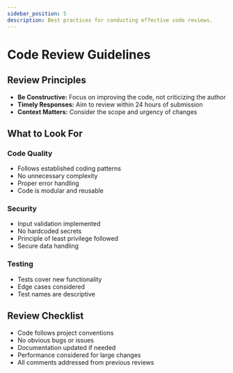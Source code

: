 ```yaml
---
sidebar_position: 5
description: Best practices for conducting effective code reviews.
---
```


# Code Review Guidelines

## Review Principles
- **Be Constructive:** Focus on improving the code, not criticizing the author
- **Timely Responses:** Aim to review within 24 hours of submission
- **Context Matters:** Consider the scope and urgency of changes

## What to Look For
### Code Quality
-  Follows established coding patterns
-  No unnecessary complexity
-  Proper error handling
-  Code is modular and reusable

### Security
-  Input validation implemented
-  No hardcoded secrets
-  Principle of least privilege followed
-  Secure data handling

### Testing
-  Tests cover new functionality
-  Edge cases considered
-  Test names are descriptive

## Review Checklist
-  Code follows project conventions
-  No obvious bugs or issues
-  Documentation updated if needed
-  Performance considered for large changes
-  All comments addressed from previous reviews